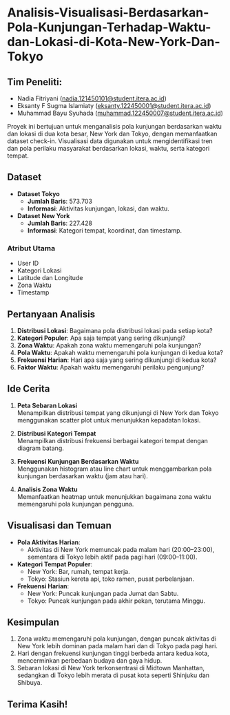 # Analisis-Visualisasi-Berdasarkan-Pola-Kunjungan-Terhadap-Waktu-dan-Lokasi-di-Kota-New-York-Dan-Tokyo

## Tim Peneliti:
- Nadia Fitriyani ([nadia.121450101@student.itera.ac.id](mailto:nadia.121450101@student.itera.ac.id))
- Eksanty F Sugma Islamiaty ([eksanty.122450001@student.itera.ac.id](mailto:eksanty.122450001@student.itera.ac.id))
- Muhammad Bayu Syuhada ([muhammad.122450007@student.itera.ac.id](mailto:muhammad.122450007@student.itera.ac.id))

Proyek ini bertujuan untuk menganalisis pola kunjungan berdasarkan waktu dan lokasi di dua kota besar, New York dan Tokyo, dengan memanfaatkan dataset check-in. Visualisasi data digunakan untuk mengidentifikasi tren dan pola perilaku masyarakat berdasarkan lokasi, waktu, serta kategori tempat.

## Dataset

- **Dataset Tokyo**
  - **Jumlah Baris**: 573.703
  - **Informasi**: Aktivitas kunjungan, lokasi, dan waktu.
- **Dataset New York**
  - **Jumlah Baris**: 227.428
  - **Informasi**: Kategori tempat, koordinat, dan timestamp.

### Atribut Utama
- User ID
- Kategori Lokasi
- Latitude dan Longitude
- Zona Waktu
- Timestamp

## Pertanyaan Analisis

1. **Distribusi Lokasi**: Bagaimana pola distribusi lokasi pada setiap kota?
2. **Kategori Populer**: Apa saja tempat yang sering dikunjungi?
3. **Zona Waktu**: Apakah zona waktu memengaruhi pola kunjungan?
4. **Pola Waktu**: Apakah waktu memengaruhi pola kunjungan di kedua kota?
5. **Frekuensi Harian**: Hari apa saja yang sering dikunjungi di kedua kota?
6. **Faktor Waktu**: Apakah waktu memengaruhi perilaku pengunjung?

## Ide Cerita

1. **Peta Sebaran Lokasi**  
   Menampilkan distribusi tempat yang dikunjungi di New York dan Tokyo menggunakan scatter plot untuk menunjukkan kepadatan lokasi.

2. **Distribusi Kategori Tempat**  
   Menampilkan distribusi frekuensi berbagai kategori tempat dengan diagram batang.

3. **Frekuensi Kunjungan Berdasarkan Waktu**  
   Menggunakan histogram atau line chart untuk menggambarkan pola kunjungan berdasarkan waktu (jam atau hari).

4. **Analisis Zona Waktu**  
   Memanfaatkan heatmap untuk menunjukkan bagaimana zona waktu memengaruhi pola kunjungan pengguna.

## Visualisasi dan Temuan

- **Pola Aktivitas Harian**:  
  - Aktivitas di New York memuncak pada malam hari (20:00–23:00), sementara di Tokyo lebih aktif pada pagi hari (09:00–11:00).  
- **Kategori Tempat Populer**:  
  - New York: Bar, rumah, tempat kerja.  
  - Tokyo: Stasiun kereta api, toko ramen, pusat perbelanjaan.  
- **Frekuensi Harian**:  
  - New York: Puncak kunjungan pada Jumat dan Sabtu.  
  - Tokyo: Puncak kunjungan pada akhir pekan, terutama Minggu.  

## Kesimpulan

1. Zona waktu memengaruhi pola kunjungan, dengan puncak aktivitas di New York lebih dominan pada malam hari dan di Tokyo pada pagi hari.
2. Hari dengan frekuensi kunjungan tinggi berbeda antara kedua kota, mencerminkan perbedaan budaya dan gaya hidup.
3. Sebaran lokasi di New York terkonsentrasi di Midtown Manhattan, sedangkan di Tokyo lebih merata di pusat kota seperti Shinjuku dan Shibuya.

## Terima Kasih!

